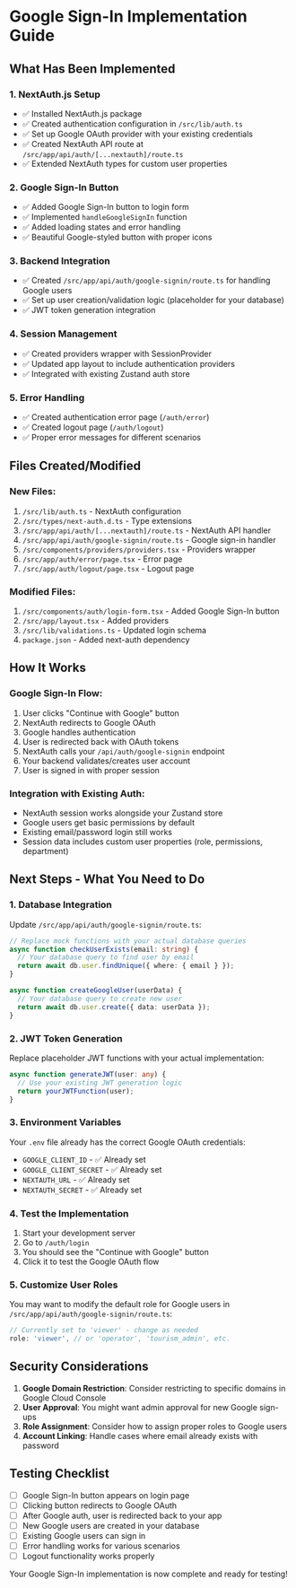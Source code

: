 # Google Sign-In Implementation Guide

## What Has Been Implemented

### 1. NextAuth.js Setup
- ✅ Installed NextAuth.js package
- ✅ Created authentication configuration in `/src/lib/auth.ts`
- ✅ Set up Google OAuth provider with your existing credentials
- ✅ Created NextAuth API route at `/src/app/api/auth/[...nextauth]/route.ts`
- ✅ Extended NextAuth types for custom user properties

### 2. Google Sign-In Button
- ✅ Added Google Sign-In button to login form
- ✅ Implemented `handleGoogleSignIn` function
- ✅ Added loading states and error handling
- ✅ Beautiful Google-styled button with proper icons

### 3. Backend Integration
- ✅ Created `/src/app/api/auth/google-signin/route.ts` for handling Google users
- ✅ Set up user creation/validation logic (placeholder for your database)
- ✅ JWT token generation integration

### 4. Session Management
- ✅ Created providers wrapper with SessionProvider
- ✅ Updated app layout to include authentication providers
- ✅ Integrated with existing Zustand auth store

### 5. Error Handling
- ✅ Created authentication error page (`/auth/error`)
- ✅ Created logout page (`/auth/logout`)
- ✅ Proper error messages for different scenarios

## Files Created/Modified

### New Files:
1. `/src/lib/auth.ts` - NextAuth configuration
2. `/src/types/next-auth.d.ts` - Type extensions
3. `/src/app/api/auth/[...nextauth]/route.ts` - NextAuth API handler
4. `/src/app/api/auth/google-signin/route.ts` - Google sign-in handler
5. `/src/components/providers/providers.tsx` - Providers wrapper
6. `/src/app/auth/error/page.tsx` - Error page
7. `/src/app/auth/logout/page.tsx` - Logout page

### Modified Files:
1. `/src/components/auth/login-form.tsx` - Added Google Sign-In button
2. `/src/app/layout.tsx` - Added providers
3. `/src/lib/validations.ts` - Updated login schema
4. `package.json` - Added next-auth dependency

## How It Works

### Google Sign-In Flow:
1. User clicks "Continue with Google" button
2. NextAuth redirects to Google OAuth
3. Google handles authentication
4. User is redirected back with OAuth tokens
5. NextAuth calls your `/api/auth/google-signin` endpoint
6. Your backend validates/creates user account
7. User is signed in with proper session

### Integration with Existing Auth:
- NextAuth session works alongside your Zustand store
- Google users get basic permissions by default
- Existing email/password login still works
- Session data includes custom user properties (role, permissions, department)

## Next Steps - What You Need to Do

### 1. Database Integration
Update `/src/app/api/auth/google-signin/route.ts`:
```typescript
// Replace mock functions with your actual database queries
async function checkUserExists(email: string) {
  // Your database query to find user by email
  return await db.user.findUnique({ where: { email } });
}

async function createGoogleUser(userData) {
  // Your database query to create new user
  return await db.user.create({ data: userData });
}
```

### 2. JWT Token Generation
Replace placeholder JWT functions with your actual implementation:
```typescript
async function generateJWT(user: any) {
  // Use your existing JWT generation logic
  return yourJWTFunction(user);
}
```

### 3. Environment Variables
Your `.env` file already has the correct Google OAuth credentials:
- `GOOGLE_CLIENT_ID` - ✅ Already set
- `GOOGLE_CLIENT_SECRET` - ✅ Already set
- `NEXTAUTH_URL` - ✅ Already set
- `NEXTAUTH_SECRET` - ✅ Already set

### 4. Test the Implementation
1. Start your development server
2. Go to `/auth/login`
3. You should see the "Continue with Google" button
4. Click it to test the Google OAuth flow

### 5. Customize User Roles
You may want to modify the default role for Google users in `/src/app/api/auth/google-signin/route.ts`:
```typescript
// Currently set to 'viewer' - change as needed
role: 'viewer', // or 'operator', 'tourism_admin', etc.
```

## Security Considerations

1. **Google Domain Restriction**: Consider restricting to specific domains in Google Cloud Console
2. **User Approval**: You might want admin approval for new Google sign-ups
3. **Role Assignment**: Consider how to assign proper roles to Google users
4. **Account Linking**: Handle cases where email already exists with password

## Testing Checklist

- [ ] Google Sign-In button appears on login page
- [ ] Clicking button redirects to Google OAuth
- [ ] After Google auth, user is redirected back to your app
- [ ] New Google users are created in your database
- [ ] Existing Google users can sign in
- [ ] Error handling works for various scenarios
- [ ] Logout functionality works properly

Your Google Sign-In implementation is now complete and ready for testing!
